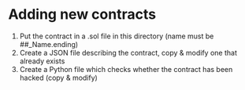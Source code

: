 # Adding new contracts
1. Put the contract in a .sol file in this directory (name must be ##_Name.ending)
2. Create a JSON file describing the contract, copy & modify one that already exists
3. Create a Python file which checks whether the contract has been hacked (copy & modify)